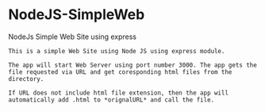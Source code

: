# NodeJS-SimpleWeb
NodeJs Simple Web Site using express

    This is a simple Web Site using Node JS using express module.

    The app will start Web Server using port number 3000. The app gets the file requested via URL and get coresponding html files from the directory.

    If URL does not include html file extension, then the app will automatically add .html to *orignalURL* and call the file.
   

